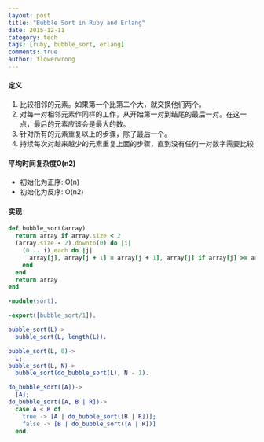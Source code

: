 ```yaml
---
layout: post
title: "Bubble Sort in Ruby and Erlang"
date: 2015-12-11
category: tech
tags: [ruby, bubble_sort, erlang]
comments: true
author: flowerwrong
---
```


#### 定义

1. 比较相邻的元素。如果第一个比第二个大，就交换他们两个。
2. 对每一对相邻元素作同样的工作，从开始第一对到结尾的最后一对。在这一点，最后的元素应该会是最大的数。
3. 针对所有的元素重复以上的步骤，除了最后一个。
4. 持续每次对越来越少的元素重复上面的步骤，直到没有任何一对数字需要比较

#### 平均时间复杂度O(n2)

* 初始化为正序: O(n)
* 初始化为反序: O(n2)

#### 实现

```ruby
def bubble_sort(array)
  return array if array.size < 2
  (array.size - 2).downto(0) do |i|
    (0 .. i).each do |j|
      array[j], array[j + 1] = array[j + 1], array[j] if array[j] >= array[j + 1]
    end
  end
  return array
end
```

```erlang
-module(sort).

-export([bubble_sort/1]).

bubble_sort(L)->
  bubble_sort(L, length(L)).

bubble_sort(L, 0)->
  L;
bubble_sort(L, N)->
  bubble_sort(do_bubble_sort(L), N - 1).

do_bubble_sort([A])->
  [A];
do_bubble_sort([A, B | R])->
  case A < B of
    true -> [A | do_bubble_sort([B | R])];
    false -> [B | do_bubble_sort([A | R])]
  end.
```
